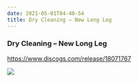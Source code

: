 ```yaml
---
date: 2021-05-01T04-40-54
title: Dry Cleaning – New Long Leg
---
```

### Dry Cleaning – New Long Leg
https://www.discogs.com/release/18071767

![](dayone-moment://9D8B91F0BB2B4498A8234484893357B6)
